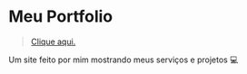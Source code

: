 # Meu Portfolio
> <a href="https://pedorosantos.github.io/Meu-Portfolio/">Clique aqui.</a>
 
 Um site feito por mim mostrando meus serviços e projetos 💻


